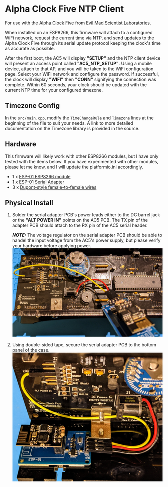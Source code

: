 # Alpha Clock Five NTP Client

For use with the [Alpha Clock Five](https://shop.evilmadscientist.com/tinykitlist/589) from [Evil Mad Scientist Laboratories](https://www.evilmadscientist.com/).

When installed on an ESP8266, this firmware will attach to a configured WiFi network, request the current time via NTP, and send updates to the Alpha Clock Five through its serial update protocol keeping the clock's time as accurate as possible.

After the first boot, the AC5 will display **"SETUP"** and the NTP client device will present an access point called **"AC5_NTP_SETUP"**. Using a mobile device, attach to that AP, and you will be taken to the WiFi configuration page. Select your WiFi network and configure the password. If successful, the clock will display **"WIFI"** then **"CONN"** signifying the connection was complete. Within 60 seconds, your clock should be updated with the current NTP time for your configured timezone.

## Timezone Config

In the `src/main.cpp`, modify the `TimeChangeRule` and `Timezone` lines at the beginning of the file to suit your needs. A link to more detailed documentation on the Timezone library is provided in the source.

## Hardware

This firmware will likely work with other ESP8266 modules, but I have only tested with the items below. If you have experimented with other modules, please let me know, and I will update the platformio.ini accordingly.

- 1 x [ESP-01 ESP8266 module](https://amazon.com/dp/B010N1ROQS)
- 1 x [ESP-01 Serial Adapter](https://amazon.com/dp/B0BPSJ82F2)
- 3 x [Dupont-style female-to-female wires](https://amazon.com/dp/B081N3G8NT)

## Physical Install

1. Solder the serial adapter PCB's power leads either to the DC barrel jack or the **"ALT POWER IN"** points on the AC5 PCB. The TX pin of the adapter PCB should attach to the RX pin of the AC5 serial header.

   _**NOTE:**_ The voltage regulator on the serial adapter PCB should be able to handel the input voltage from the AC5's power supply, but please verify your hardware before applying power.
![PCB](img/1_board.jpg)
1. Using double-sided tape, secure the serial adapter PCB to the bottom panel of the case.
![Mounted](img/2_mounted.jpg)
